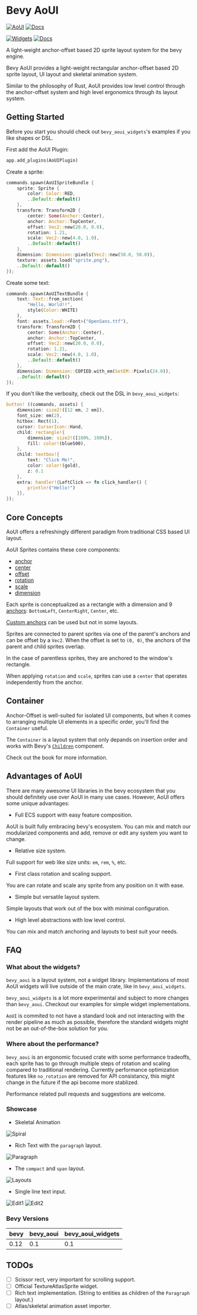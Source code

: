 # Bevy AoUI

[![AoUI](https://img.shields.io/crates/v/bevy_aoui.svg)](https://crates.io/crates/bevy_aoui)
[![Docs](https://docs.rs/bevy_aoui/badge.svg)](https://docs.rs/bevy_aoui/latest/bevy_aoui/)

[![Widgets](https://img.shields.io/crates/v/bevy_aoui_widgets.svg)](https://crates.io/crates/bevy_aoui_widgets)
[![Docs](https://docs.rs/bevy_aoui_widgets/badge.svg)](https://docs.rs/bevy_aoui_widgets/latest/bevy_aoui_widgets/)

A light-weight anchor-offset based 2D sprite layout system for the bevy engine.

Bevy AoUI provides a light-weight rectangular anchor-offset based 2D sprite layout,
UI layout and skeletal animation system.

Similar to the philosophy of Rust, AoUI provides low level control through the
anchor-offset system and high level ergonomics through its layout system.

## Getting Started

Before you start you should check out `bevy_aoui_widgets`'s examples if you like shapes or DSL.

First add the AoUI Plugin:

```rust
app.add_plugins(AoUIPlugin)
```

Create a sprite:

```rust
commands.spawn(AoUISpriteBundle {
    sprite: Sprite { 
        color: Color::RED,
        ..Default::default()
    },
    transform: Transform2D { 
        center: Some(Anchor::Center),
        anchor: Anchor::TopCenter,
        offset: Vec2::new(20.0, 0.0),
        rotation: 1.21,
        scale: Vec2::new(4.0, 1.0),
        ..Default::default()
    },
    dimension: Dimension::pixels(Vec2::new(50.0, 50.0)),
    texture: assets.load("sprite.png"),
    ..Default::default()
});
```

Create some text:

```rust
commands.spawn(AoUITextBundle {
    text: Text::from_section(
        "Hello, World!!", 
        style(Color::WHITE)
    ),
    font: assets.load::<Font>("OpenSans.ttf"),
    transform: Transform2D { 
        center: Some(Anchor::Center),
        anchor: Anchor::TopCenter,
        offset: Vec2::new(20.0, 0.0),
        rotation: 1.21,
        scale: Vec2::new(4.0, 1.0),
        ..Default::default()
    },
    dimension: Dimension::COPIED.with_em(SetEM::Pixels(24.0)),
    ..Default::default()
});
```

If you don't like the verbosity, check out the DSL in `bevy_aoui_widgets`:

```rust
button! ((commands, assets) {
    dimension: size2!([12 em, 2 em]),
    font_size: em(2),
    hitbox: Rect(1),
    cursor: CursorIcon::Hand,
    child: rectangle!{
        dimension: size2!([100%, 100%]),
        fill: color!(blue500),
    },
    child: textbox!{
        text: "Click Me!",
        color: color!(gold),
        z: 0.1
    },
    extra: handler!{LeftClick => fn click_handler() {
        println!("Hello!")
    }},
});
```

## Core Concepts

AoUI offers a refreshingly different paradigm from traditional CSS based UI layout.

AoUI Sprites contains these core components:

* [anchor](Transform2D::anchor)
* [center](Transform2D::center)
* [offset](Transform2D::offset)
* [rotation](Transform2D::rotation)
* [scale](Transform2D::scale)
* [dimension](Dimension::dim)

Each sprite is conceptualized as a rectangle with a dimension and
9 [anchors](bevy::sprite::Anchor): `BottomLeft`, `CenterRight`, `Center`, etc.

[Custom anchors](bevy::sprite::Anchor::Custom) can be used but not in some layouts.

Sprites are connected to parent sprites via one of the parent's anchors
and can be offset by a `Vec2`. When the offset is set to `(0, 0)`,
the anchors of the parent and child sprites overlap.

In the case of parentless sprites, they are anchored to the window's rectangle.

When applying `rotation` and `scale`, sprites can use a
`center` that operates independently from the anchor.

## Container

Anchor-Offset is well-suited for isolated UI components, but when it comes to arranging
multiple UI elements in a specific order, you'll find the `Container` useful.

The `Container` is a layout system that only depands on insertion order and works
with Bevy's [`Children`](bevy::prelude::Children) component.

Check out the book for more information.

## Advantages of AoUI

There are many awesome UI libraries in the bevy ecosystem
that you should definitely use over AoUI in
many use cases. However, AoUI offers some unique advantages:

* Full ECS support with easy feature composition.

AoUI is built fully embracing bevy's ecosystem.
You can mix and match our modularized components
and add, remove or edit any system you want to change.

* Relative size system.

Full support for web like size units: `em`, `rem`, `%`, etc.

* First class rotation and scaling support.

You are can rotate and scale any sprite from any position on it with ease.

* Simple but versatile layout system.

Simple layouts that work out of the box with minimal configuration.

* High level abstractions with low level control.

You can mix and match anchoring and layouts to best suit your needs.

## FAQ

### What about the widgets?

`bevy_aoui` is a layout system, not a widget library.
Implementations of most AoUI widgets
will live outside of the main crate, like in `bevy_aoui_widgets`.

`bevy_aoui_widgets` is a lot more experimental and subject to more
changes than `bevy_aoui`. Checkout our examples for simple widget implementations.

`AoUI` is commited to not have a standard look and not interacting with the
render pipeline as much as possible, therefore the standard widgets
might not be an out-of-the-box solution for you.

### Where about the performance?

`bevy_aoui` is an ergonomic focused crate with some performance tradeoffs,
each sprite has to go through multiple steps of rotation and scaling compared
to traditional rendering. Currently performance optimization features like
`no_rotation` are removed for API consistancy, this might change in the future
if the api become more stablized.

Performance related pull requests and suggestions are welcome.

### Showcase

* Skeletal Animation

![Spiral](./showcase/spiral.png)

* Rich Text with the `paragraph` layout.

![Paragraph](./showcase/description.png)

* The `compact` and `span` layout.

![Layouts](./showcase/layouts.png)

* Single line text input.

![Edit1](./showcase/edit1.png)
![Edit2](./showcase/edit2.png)

### Bevy Versions

| bevy | bevy_aoui | bevy_aoui_widgets |
| -- | -- | -- |
| 0.12 | 0.1 | 0.1 |

## TODOs

- [ ] Scissor rect, very important for scrolling support.
- [ ] Official TextureAtlasSprite widget.
- [ ] Rich text implementation. (String to entities as children of the `Paragraph` layout.)
- [ ] Atlas/skeletal animation asset importer.

